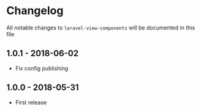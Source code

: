 # Changelog

All notable changes to `laravel-view-components` will be documented in this file

## 1.0.1 - 2018-06-02
- Fix config publishing

## 1.0.0 - 2018-05-31
- First release
